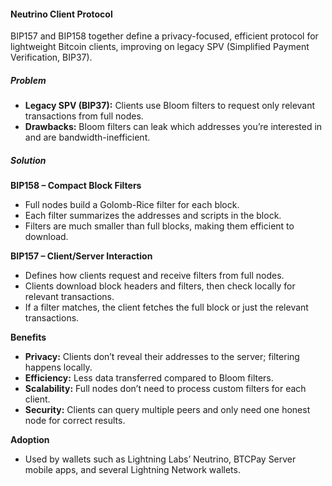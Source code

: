 #### Neutrino Client Protocol

BIP157 and BIP158 together define a privacy-focused, efficient protocol for lightweight Bitcoin clients, improving on legacy SPV (Simplified Payment Verification, BIP37).

##### Problem
- **Legacy SPV (BIP37):** Clients use Bloom filters to request only relevant transactions from full nodes.
- **Drawbacks:** Bloom filters can leak which addresses you’re interested in and are bandwidth-inefficient.

##### Solution
 **BIP158 – Compact Block Filters**
- Full nodes build a Golomb-Rice filter for each block.
- Each filter summarizes the addresses and scripts in the block.
- Filters are much smaller than full blocks, making them efficient to download.

**BIP157 – Client/Server Interaction**
- Defines how clients request and receive filters from full nodes.
- Clients download block headers and filters, then check locally for relevant transactions.
- If a filter matches, the client fetches the full block or just the relevant transactions.

**Benefits**
- **Privacy:** Clients don’t reveal their addresses to the server; filtering happens locally.
- **Efficiency:** Less data transferred compared to Bloom filters.
- **Scalability:** Full nodes don’t need to process custom filters for each client.
- **Security:** Clients can query multiple peers and only need one honest node for correct results.

**Adoption**
- Used by wallets such as Lightning Labs’ Neutrino, BTCPay Server mobile apps, and several Lightning Network wallets.

